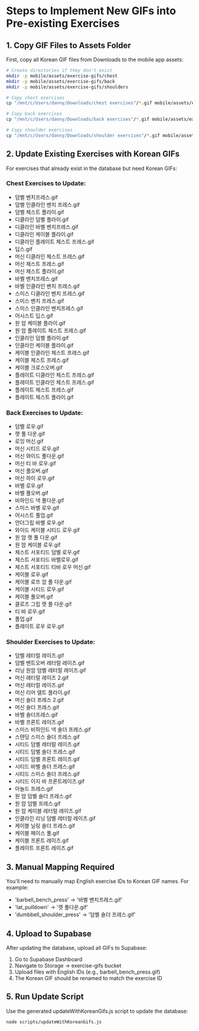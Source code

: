 
# Steps to Implement New GIFs into Pre-existing Exercises

## 1. Copy GIF Files to Assets Folder
First, copy all Korean GIF files from Downloads to the mobile app assets:

```bash
# Create directories if they don't exist
mkdir -p mobile/assets/exercise-gifs/chest
mkdir -p mobile/assets/exercise-gifs/back
mkdir -p mobile/assets/exercise-gifs/shoulders

# Copy chest exercises
cp "/mnt/c/Users/danny/Downloads/chest exercises"/*.gif mobile/assets/exercise-gifs/chest/

# Copy back exercises  
cp "/mnt/c/Users/danny/Downloads/back exercises"/*.gif mobile/assets/exercise-gifs/back/

# Copy shoulder exercises
cp "/mnt/c/Users/danny/Downloads/shoulder exercises"/*.gif mobile/assets/exercise-gifs/shoulders/
```

## 2. Update Existing Exercises with Korean GIFs

For exercises that already exist in the database but need Korean GIFs:

### Chest Exercises to Update:
- 덤벨 벤치프레스.gif
- 덤벨 인클라인 벤치 프레스.gif
- 덤벨 체스트 플라이.gif
- 디클라인 덤벨 플라이.gif
- 디클라인 바벨 벤치프레스.gif
- 디클라인 케이블 플라이.gif
- 디클라인 플레이트 체스트 프레스.gif
- 딥스.gif
- 머신 디클라인 체스트 프레스.gif
- 머신 체스트 프레스.gif
- 머신 체스트 플라이.gif
- 바벨 벤치프레스.gif
- 바벨 인클라인 벤치 프레스.gif
- 스미스 디클라인 벤치 프레스.gif
- 스미스 벤치 프레스.gif
- 스미스 인클라인 벤치프레스.gif
- 어시스트 딥스.gif
- 원 암 케이블 플라이.gif
- 원 암 플레이트 체스트 프레스.gif
- 인클라인 덤벨 플라이.gif
- 인클라인 케이블 플라이.gif
- 케이블 인클라인 체스트 프레스.gif
- 케이블 체스트 프레스.gif
- 케이블 크로스오버.gif
- 플레이트 디클라인 체스트 프레스.gif
- 플레이트 인클라인 체스트 프레스.gif
- 플레이트 체스트 프레스.gif
- 플레이트 체스트 플라이.gif

### Back Exercises to Update:
- 덤벨 로우.gif
- 랫 풀 다운.gif
- 로잉 머신.gif
- 머신 시티드 로우.gif
- 머신 와이드 풀다운.gif
- 머신 티 바 로우.gif
- 머신 풀오버.gif
- 머신 하이 로우.gif
- 바벨 로우.gif
- 바벨 풀오버.gif
- 비하인드 넥 풀다운.gif
- 스미스 바벨 로우.gif
- 어시스트 풀업.gif
- 언더그립 바벨 로우.gif
- 와이드 케이블 시티드 로우.gif
- 원 암 랫 풀 다운.gif
- 원 암 케이블 로우.gif
- 체스트 서포티드 덤벨 로우.gif
- 체스트 서포티드 바벨로우.gif
- 체스트 서포티드 티바 로우 머신.gif
- 케이블 로우.gif
- 케이블 로프 암 풀 다운.gif
- 케이블 시티드 로우.gif
- 케이블 풀오버.gif
- 클로즈 그립 랫 풀 다운.gif
- 티 바 로우.gif
- 풀업.gif
- 플레이트 로우 로우.gif

### Shoulder Exercises to Update:
- 덤벨 레터럴 레이즈.gif
- 덤벨 벤트오버 레터럴 레이즈.gif
- 리닝 원암 덤벨 레터럴 레이즈.gif
- 머신 레터럴 레이즈 2.gif
- 머신 레터럴 레이즈.gif
- 머신 리어 델트 플라이.gif
- 머신 숄더 프레스 2.gif
- 머신 숄더 프레스.gif
- 바벨 숄더프레스.gif
- 바벨 프론트 레이즈.gif
- 스미스 비하인드 넥 숄더 프레스.gif
- 스탠딩 스미스 숄더 프레스.gif
- 시티드 덤벨 레터럴 레이즈.gif
- 시티드 덤벨 숄더 프레스.gif
- 시티드 덤벨 프론트 레이즈.gif
- 시티드 바벨 숄더 프레스.gif
- 시티드 스미스 숄더 프레스.gif
- 시티드 이지 바 프론트레이즈.gif
- 아놀드 프레스.gif
- 원 암 덤벨 숄더 프레스.gif
- 원 암 덤벨 프레스.gif
- 원 암 케이블 레터럴 레이즈.gif
- 인클라인 리닝 덤벨 레터럴 레이즈.gif
- 케이블 닐링 숄더 프레스.gif
- 케이블 페이스 풀.gif
- 케이블 프론트 레이즈.gif
- 플레이트 프론트 레이즈.gif

## 3. Manual Mapping Required

You'll need to manually map English exercise IDs to Korean GIF names. 
For example:
- 'barbell_bench_press' → '바벨 벤치프레스.gif'
- 'lat_pulldown' → '랫 풀다운.gif'
- 'dumbbell_shoulder_press' → '덤벨 숄더 프레스.gif'

## 4. Upload to Supabase

After updating the database, upload all GIFs to Supabase:

1. Go to Supabase Dashboard
2. Navigate to Storage → exercise-gifs bucket
3. Upload files with English IDs (e.g., barbell_bench_press.gif)
4. The Korean GIF should be renamed to match the exercise ID

## 5. Run Update Script

Use the generated updateWithKoreanGifs.js script to update the database:

```bash
node scripts/updateWithKoreanGifs.js
```
